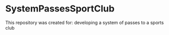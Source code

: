 # SystemPassesSportClub
This repository was created for: developing a system of passes to a sports club
